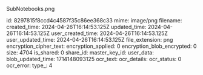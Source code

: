 SubNotebooks.png

id: 8297815f8ccd4c4587f35c86ee368c33
mime: image/png
filename: 
created_time: 2024-04-26T16:14:53.125Z
updated_time: 2024-04-26T16:14:53.125Z
user_created_time: 2024-04-26T16:14:53.125Z
user_updated_time: 2024-04-26T16:14:53.125Z
file_extension: png
encryption_cipher_text: 
encryption_applied: 0
encryption_blob_encrypted: 0
size: 4704
is_shared: 0
share_id: 
master_key_id: 
user_data: 
blob_updated_time: 1714148093125
ocr_text: 
ocr_details: 
ocr_status: 0
ocr_error: 
type_: 4
